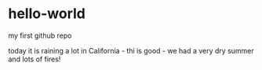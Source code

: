 # hello-world
my first github repo

today it is raining a lot in California - thi is good - we had a very dry summer and lots of fires!
